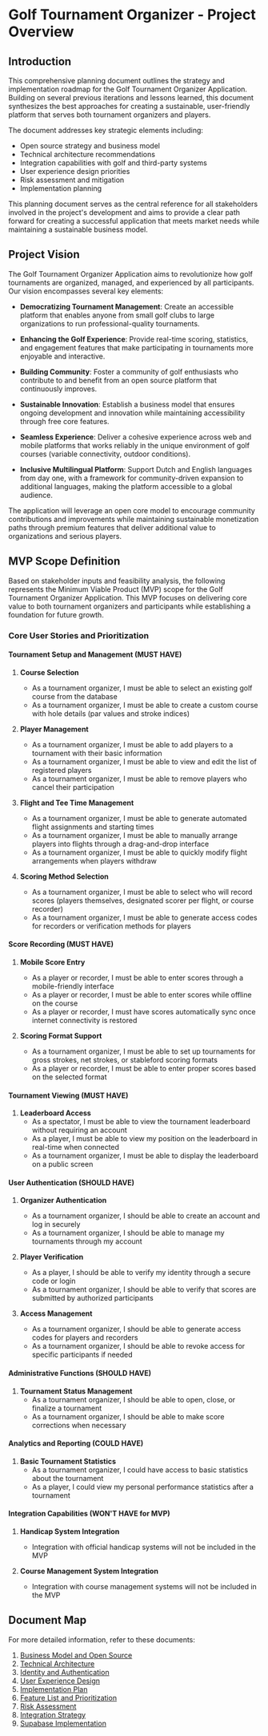 # Golf Tournament Organizer - Project Overview

## Introduction

This comprehensive planning document outlines the strategy and implementation roadmap for the Golf Tournament Organizer Application. Building on several previous iterations and lessons learned, this document synthesizes the best approaches for creating a sustainable, user-friendly platform that serves both tournament organizers and players.

The document addresses key strategic elements including:
- Open source strategy and business model
- Technical architecture recommendations
- Integration capabilities with golf and third-party systems
- User experience design priorities
- Risk assessment and mitigation
- Implementation planning

This planning document serves as the central reference for all stakeholders involved in the project's development and aims to provide a clear path forward for creating a successful application that meets market needs while maintaining a sustainable business model.

## Project Vision

The Golf Tournament Organizer Application aims to revolutionize how golf tournaments are organized, managed, and experienced by all participants. Our vision encompasses several key elements:

- **Democratizing Tournament Management**: Create an accessible platform that enables anyone from small golf clubs to large organizations to run professional-quality tournaments.

- **Enhancing the Golf Experience**: Provide real-time scoring, statistics, and engagement features that make participating in tournaments more enjoyable and interactive.

- **Building Community**: Foster a community of golf enthusiasts who contribute to and benefit from an open source platform that continuously improves.

- **Sustainable Innovation**: Establish a business model that ensures ongoing development and innovation while maintaining accessibility through free core features.

- **Seamless Experience**: Deliver a cohesive experience across web and mobile platforms that works reliably in the unique environment of golf courses (variable connectivity, outdoor conditions).

- **Inclusive Multilingual Platform**: Support Dutch and English languages from day one, with a framework for community-driven expansion to additional languages, making the platform accessible to a global audience.

The application will leverage an open core model to encourage community contributions and improvements while maintaining sustainable monetization paths through premium features that deliver additional value to organizations and serious players.

## MVP Scope Definition

Based on stakeholder inputs and feasibility analysis, the following represents the Minimum Viable Product (MVP) scope for the Golf Tournament Organizer Application. This MVP focuses on delivering core value to both tournament organizers and participants while establishing a foundation for future growth.

### Core User Stories and Prioritization

#### Tournament Setup and Management (MUST HAVE)

1. **Course Selection**
   - As a tournament organizer, I must be able to select an existing golf course from the database
   - As a tournament organizer, I must be able to create a custom course with hole details (par values and stroke indices)
   
2. **Player Management**
   - As a tournament organizer, I must be able to add players to a tournament with their basic information
   - As a tournament organizer, I must be able to view and edit the list of registered players
   - As a tournament organizer, I must be able to remove players who cancel their participation

3. **Flight and Tee Time Management**
   - As a tournament organizer, I must be able to generate automated flight assignments and starting times
   - As a tournament organizer, I must be able to manually arrange players into flights through a drag-and-drop interface
   - As a tournament organizer, I must be able to quickly modify flight arrangements when players withdraw

4. **Scoring Method Selection**
   - As a tournament organizer, I must be able to select who will record scores (players themselves, designated scorer per flight, or course recorder)
   - As a tournament organizer, I must be able to generate access codes for recorders or verification methods for players

#### Score Recording (MUST HAVE)

1. **Mobile Score Entry**
   - As a player or recorder, I must be able to enter scores through a mobile-friendly interface
   - As a player or recorder, I must be able to enter scores while offline on the course
   - As a player or recorder, I must have scores automatically sync once internet connectivity is restored

2. **Scoring Format Support**
   - As a tournament organizer, I must be able to set up tournaments for gross strokes, net strokes, or stableford scoring formats
   - As a player or recorder, I must be able to enter proper scores based on the selected format

#### Tournament Viewing (MUST HAVE)

1. **Leaderboard Access**
   - As a spectator, I must be able to view the tournament leaderboard without requiring an account
   - As a player, I must be able to view my position on the leaderboard in real-time when connected
   - As a tournament organizer, I must be able to display the leaderboard on a public screen

#### User Authentication (SHOULD HAVE)

1. **Organizer Authentication**
   - As a tournament organizer, I should be able to create an account and log in securely
   - As a tournament organizer, I should be able to manage my tournaments through my account

2. **Player Verification**
   - As a player, I should be able to verify my identity through a secure code or login
   - As a tournament organizer, I should be able to verify that scores are submitted by authorized participants

3. **Access Management**
   - As a tournament organizer, I should be able to generate access codes for players and recorders
   - As a tournament organizer, I should be able to revoke access for specific participants if needed

#### Administrative Functions (SHOULD HAVE)

1. **Tournament Status Management**
   - As a tournament organizer, I should be able to open, close, or finalize a tournament
   - As a tournament organizer, I should be able to make score corrections when necessary

#### Analytics and Reporting (COULD HAVE)

1. **Basic Tournament Statistics**
   - As a tournament organizer, I could have access to basic statistics about the tournament
   - As a player, I could view my personal performance statistics after a tournament

#### Integration Capabilities (WON'T HAVE for MVP)

1. **Handicap System Integration**
   - Integration with official handicap systems will not be included in the MVP
   
2. **Course Management System Integration**
   - Integration with course management systems will not be included in the MVP

## Document Map

For more detailed information, refer to these documents:

1. [Business Model and Open Source](business-model.md)
2. [Technical Architecture](technical-architecture.md)
3. [Identity and Authentication](identity-authentication.md)
4. [User Experience Design](user-experience.md)
5. [Implementation Plan](implementation-plan.md)
6. [Feature List and Prioritization](feature-list.md)
7. [Risk Assessment](risk-assessment.md)
8. [Integration Strategy](integration-strategy.md)
9. [Supabase Implementation](supabase-implementation.md)
